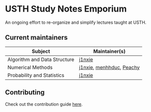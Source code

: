 # USTH Study Notes Emporium

An ongoing effort to re-organize and simplify lectures taught at USTH.

## Current maintainers

Subject | Maintainer(s)
------- | -------------
Algorithm and Data Structure | [j1nxie](https://github.com/j1nxie)
Numerical Methods            | [j1nxie](https://github.com/j1nxie), [menhhduc](https://github.com/ducictusth), [Peachy](https://github.com/Peachy72)
Probability and Statistics   | [j1nxie](https://github.com/j1nxie)

## Contributing

Check out the contribution guide [here](CONTRIBUTING.md).
